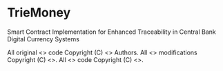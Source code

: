 # TrieMoney
Smart Contract Implementation for Enhanced Traceability in  Central Bank Digital Currency Systems

All original <> code Copyright (C) <>  Authors.
All <>  modifications Copyright (C) <>.
All <>  code Copyright (C) <>.